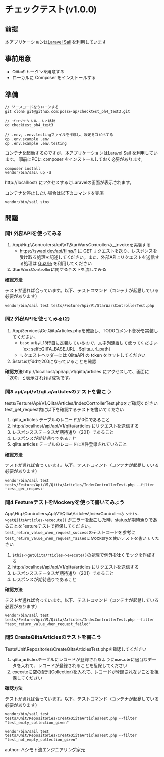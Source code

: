 # チェックテスト(v1.0.0)

## 前提

本アプリケーションは[Laravel Sail](https://readouble.com/laravel/8.x/ja/sail.html) を利用しています

## 事前用意
- Qiitaのトークンを用意する
- ローカルに Composer をインストールする

## 準備
```
// ソースコードをクローンする
git clone git@github.com:posse-ap/checktest_ph4_test3.git

// プロジェクトルートへ移動
cd checktest_ph4_test3

// .env, .env.testingファイルを作成し、設定をコピペする
cp .env.example .env
cp .env.example .env.testing
```

コンテナを起動するのですが、本アプリケーションはLaravel Sail を利用しています。
事前にPCに composer をインストールしておく必要があります。
```
composer install
vendor/bin/sail up -d
```

http://localhost/ にアクセスするとLaravelの画面が表示されます。

コンテナを停止したい場合は以下のコマンドを実施
```
vendor/bin/sail stop
```

## 問題

### 問1 外部APIを使ってみる

1. App\Http\Controllers\Api\V1\StarWarsControllerの__invokeを実装する
    - https://swapi.dev/api/films/1 に GET リクエストを送り、レスポンスを受け取る処理を記述してください。また、外部APIにリクエストを送信する処理は [Guzzle](https://readouble.com/laravel/8.x/ja/http-client.html) を利用してください
2. StarWarsControllerに関するテストを流してみる


**確認方法**

テストが通れば合っています。以下、テストコマンド（コンテナが起動している必要があります）
```
vendor/bin/sail test tests/Feature/Api/V1/StarWarsControllerTest.php
```

### 問2 外部APIを使ってみる(2)

1. App\Services\GetQiitaArticles.phpを確認し、TODOコメント部分を実装してください。
    - base urlはL13行目に定義しているので、文字列連結して使ってください（ex: self::QIITA_BASE_URL . $qiita_url_path）
    - リクエストヘッダーには QiitaAPI の token をセットしてください
2. $statusがddで200になっていることを確認

**確認方法**
http://localhost/api/api/v1/qiita/articles にアクセスして、画面に「200」と表示されれば成功です。


### 問3 api/api/v1/qiita/articlesのテストを書こう

tests/Feature/Api/V1/Qiita/Articles/IndexControllerTest.phpをご確認ください
test_get_request内に以下を確認するテストを書いてください

1. qiita_articles テーブルのレコードが0件であること
2. http://localhost/api/api/v1/qiita/articles にリクエストを送信する
3. レスポンスステータスが期待通り（201）であること
4. レスポンスが期待通りであること
5. qiita_articles テーブルのレコードにX件登録されていること

**確認方法**

テストが通れば合っています。以下、テストコマンド（コンテナが起動している必要があります）
```
vendor/bin/sail test tests/Feature/Api/V1/Qiita/Articles/IndexControllerTest.php --filter "test_get_request"
```

### 問4 FeatureテストをMockeryを使って書いてみよう

App\Http\Controllers\Api\V1\Qiita\Articles\IndexControllerの `$this->getQiitaArticles->execute()` がエラーを起こした時、statusが期待通りであることをFeatureテストで担保してください。
`test_return_value_when_request_success`のテストコードを参考に`test_return_value_when_request_failed`にMockeryを使いテストを書いてください

1. `$this->getQiitaArticles->execute()`の処理で例外を吐くモックを作成する
2. http://localhost/api/api/v1/qiita/articles にリクエストを送信する
3. レスポンスステータスが期待通り（201）であること
4. レスポンスが期待通りであること


**確認方法**

テストが通れば合っています。以下、テストコマンド（コンテナが起動している必要があります）
```
vendor/bin/sail test tests/Feature/Api/V1/Qiita/Articles/IndexControllerTest.php --filter "test_return_value_when_request_failed"
```

### 問5 CreateQiitaArticlesのテストを書こう

Tests\Unit\Repositories\CreateQiitaArticlesTest.phpを確認してください

1. qiita_articlesテーブルにレコードが登録されるようにexecuteに適当なデータを入れて、レコードが登録されることを担保してください
2. executeに空の配列(Collection)を入れて、レコードが登録されないことを担保してください

**確認方法**

テストが通れば合っています。以下、テストコマンド（コンテナが起動している必要があります）
```
vendor/bin/sail test tests/Unit/Repositories/CreateQiitaArticlesTest.php --filter "test_empty_collection_given"

vendor/bin/sail test tests/Unit/Repositories/CreateQiitaArticlesTest.php --filter "test_not_empty_collection_given"
```


author: ハシモト流エンジニアリング家元
